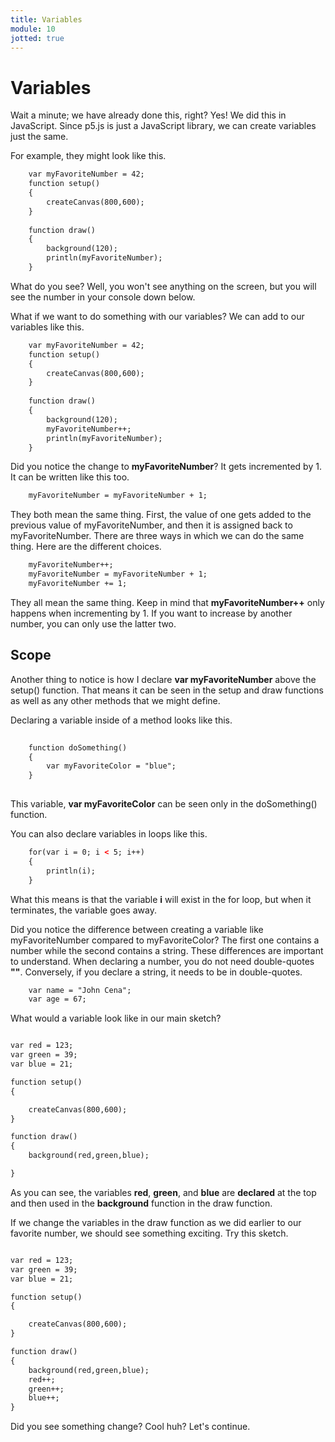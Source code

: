 ```yaml
---
title: Variables
module: 10
jotted: true
---
```


# Variables

Wait a minute; we have already done this, right?  Yes! We did this in JavaScript.  Since p5.js is just a JavaScript library, we can create variables just the same.

For example, they might look like this.

```html
    var myFavoriteNumber = 42;
    function setup()
    {
        createCanvas(800,600);
    }
    
    function draw()
    {
        background(120);
        println(myFavoriteNumber);
    }
```

What do you see?  Well, you won't see anything on the screen, but you will see the number in your console down below.

What if we want to do something with our variables?  We can add to our variables like this.

```html
    var myFavoriteNumber = 42;
    function setup()
    {
        createCanvas(800,600);
    }
    
    function draw()
    {
        background(120);
        myFavoriteNumber++;
        println(myFavoriteNumber);
    }
```

Did you notice the change to **myFavoriteNumber**?  It gets incremented by 1.  It can be written like this too.

```html
    myFavoriteNumber = myFavoriteNumber + 1;
```

They both mean the same thing. First, the value of one gets added to the previous value of myFavoriteNumber, and then it is assigned back to myFavoriteNumber.  There are three ways in which we can do the same thing. Here are the different choices.

```html
    myFavoriteNumber++;
    myFavoriteNumber = myFavoriteNumber + 1;
    myFavoriteNumber += 1;
```

They all mean the same thing.  Keep in mind that **myFavoriteNumber++** only happens when incrementing by 1.  If you want to increase by another number, you can only use the latter two.

## Scope
Another thing to notice is how I declare **var myFavoriteNumber** above the setup() function.  That means it can be seen in the setup and draw functions as well as any other methods that we might define.

Declaring a variable inside of a method looks like this.

```html
    
    function doSomething()
    {
        var myFavoriteColor = "blue";
    }
    
```

This variable, **var myFavoriteColor** can be seen only in the doSomething() function.

You can also declare variables in loops like this.

```html
    for(var i = 0; i < 5; i++)
    {
        println(i);
    }
```

What this means is that the variable **i** will exist in the for loop, but when it terminates, the variable goes away.

Did you notice the difference between creating a variable like myFavoriteNumber compared to myFavoriteColor?  The first one contains a number while the second contains a string.  These differences are important to understand.  When declaring a number, you do not need double-quotes **""**. Conversely, if you declare a string, it needs to be in double-quotes.

```html
    var name = "John Cena";
    var age = 67;
```

What would a variable look like in our main sketch?

```html

var red = 123;
var green = 39;
var blue = 21;

function setup()
{

    createCanvas(800,600);
}

function draw()
{
    background(red,green,blue);

}
```

As you can see, the variables **red**, **green**, and **blue** are **declared** at the top and then used in the **background** function in the draw function.  

If we change the variables in the draw function as we did earlier to our favorite number, we should see something exciting.  Try this sketch.

```html

var red = 123;
var green = 39;
var blue = 21;

function setup()
{

    createCanvas(800,600);
}

function draw()
{
    background(red,green,blue);
    red++;
    green++;
    blue++;
}
```

Did you see something change?  Cool huh?  Let's continue.
